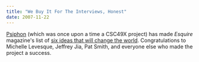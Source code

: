 ```yaml
---
title: "We Buy It For The Interviews, Honest"
date: 2007-11-22
---
```

<a href="http://psiphon.civisec.org/">Psiphon</a> (which was once upon a time a CSC49X project) has made <em>Esquire</em> magazine's list of <a href="http://www.esquire.com/features/best-brightest-2007/sixideas1207">six ideas that will change the world</a>. Congratulations to Michelle Levesque, Jeffrey Jia, Pat Smith, and everyone else who made the project a success.
